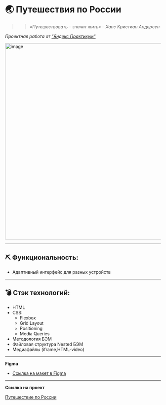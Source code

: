 # 🌏 Путешествия по России

> > _«Путешествовать – значит жить» – Ханс Кристиан Андерсен_

_Проектная работа от ["Яндекс Практикум"](https://practicum.yandex.ru/web/)_

<img width="634" alt="image" src="https://user-images.githubusercontent.com/100767361/192951906-e5dd89f9-49a5-4ab8-909f-eafe41f7ef22.png">

----
## ⛏ Функциональность:
* Адаптивный интерфейс для разных устройств

----

## 💣 Стэк технологий:
* HTML
* CSS:
  + Flexbox
  + Grid Layout
  + Positioning
  + Media Queries
* Методология БЭМ
* Файловая структура Nested БЭМ
* Медиафайлы (iframe,HTML-video)

----


**Figma**

* [Ссылка на макет в Figma](https://www.figma.com/file/5S2WSbEFL6awjVWJ0NWL8Q/Sprint-3_-Russia-_-desktop-mobile?node-id=28503%3A0)
----
**Ссылка на проект**

[Путешествие по России](https://ekaterinavokin.github.io/russian-travel/index.html)

